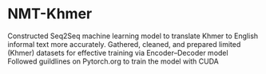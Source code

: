 # NMT-Khmer

Constructed Seq2Seq machine learning model to translate Khmer to English informal text more accurately. 
Gathered, cleaned, and prepared limited (Khmer) datasets for effective training via Encoder–Decoder model
Followed guildlines on Pytorch.org to train the model with CUDA
